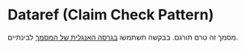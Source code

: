 # Dataref (Claim Check Pattern)
מסמך זה טרם תורגם. בבקשה תשתמשו [בגרסה האנגלית של המסמך](../../../extensions/dataref.md) לבינתיים.